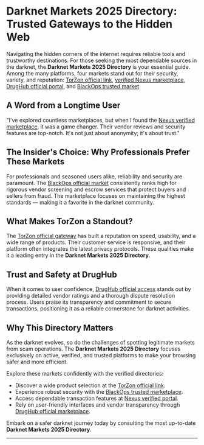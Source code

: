 # Darknet Markets 2025 Directory: Trusted Gateways to the Hidden Web

Navigating the hidden corners of the internet requires reliable tools and trustworthy destinations. For those seeking the most dependable sources in the darknet, the **Darknet Markets 2025 Directory** is your essential guide. Among the many platforms, four markets stand out for their security, variety, and reputation: <a href="http://%74&#111;&#114;&#122;&#111;&#110;&#53;&#108;&#109;%76%36&#109;&#55;%77%73&#53;&#116;%61%36&#101;%68%33&#114;&#54;%33%73%68%6B&#106;%62%7A&#50;&#109;&#113;%72&#102;%37&#121;&#109;&#106;%72&#109;%67&#114;&#117%32&#98;%6F%67&#102;&#110;%65&#99;&#51;%79&#100;&#46;&#111;%6E%69%6F%6E">TorZon official link</a>, <a href="http://%6E%65%78%75&#115;&#122;%68%6E%37%66%79&#55;%78&#103;%37&#117%64&#116;%76&#52;%33%76%69&#104;&#110;&#104;&#118;&#113;&#53;%79%6C&#114;%35&#55;&#98;%34&#112;%6E%74&#101;&#117%6D%36%78%36%6F%6E&#114;&#110;%74&#119;%62&#53;&#117&#113;%64&#46;%6F%6E%69&#111;%6E">verified Nexus marketplace</a>, <a href="http://%64&#114;&#117%67&#104;%75&#98;%32&#112;%77%7A%6B%7A&#106;&#116;&#99;%75&#97;%72%66%35%70&#50;&#102;&#54;&#115;%78&#109;%68%37&#116;&#106;%75&#105;&#121;&#119;&#52;%75&#119;%63%61%68&#52;%68%6A%74&#102;%34&#55;&#111;&#105;&#112;%63&#105;%61&#100;&#46;&#111;%6E&#105;&#111;%6E">DrugHub official portal</a>, and <a href="http://&#98;%6C&#97;&#99;&#107;&#111;%70%73&#97;%61&#120;&#55;%69&#101;&#101;&#108;&#106;%65%63&#116;%76&#105;&#51;&#118;&#110;&#51;&#97;%35&#109;&#50;&#119;%66&#115;%73%79&#108;%63&#100;&#113;&#97;&#115;&#119;&#114;&#118;&#108;%62&#101;%70&#116;%77&#122;&#118;%35&#111;&#105;&#100;%2E&#111;&#110;&#105;&#111;&#110;">BlackOps trusted market</a>.

## A Word from a Longtime User

"I've explored countless marketplaces, but when I found the <a href="http://%6E%65%78%75&#115;&#122;%68%6E%37%66%79&#55;%78&#103;%37&#117%64&#116;%76&#52;%33%76%69&#104;&#110;&#104;&#118;&#113;&#53;%79%6C&#114;%35&#55;&#98;%34&#112;%6E%74&#101;&#117%6D%36%78%36%6F%6E&#114;&#110;%74&#119;%62&#53;&#117&#113;%64&#46;%6F%6E%69&#111;%6E">Nexus verified marketplace</a>, it was a game changer. Their vendor reviews and security features are top-notch. It's not just about anonymity; it's about trust."

## The Insider's Choice: Why Professionals Prefer These Markets

For professionals and seasoned users alike, reliability and security are paramount. The <a href="http://&#98;%6C&#97;&#99;&#107;&#111;%70%73&#97;%61&#120;&#55;%69&#101;&#101;&#108;&#106;%65%63&#116;%76&#105;&#51;&#118;&#110;&#51;&#97;%35&#109;&#50;&#119;%66&#115;%73%79&#108;%63&#100;&#113;&#97;&#115;&#119;&#114;&#118;&#108;%62&#101;%70&#116;%77&#122;&#118;%35&#111;&#105;&#100;%2E&#111;&#110;&#105;&#111;&#110;">BlackOps official market</a> consistently ranks high for rigorous vendor screening and escrow services that protect buyers and sellers from fraud. The marketplace focuses on maintaining the highest standards — making it a favorite in the darknet community.

## What Makes TorZon a Standout?

The <a href="http://%74&#111;&#114;&#122;&#111;&#110;&#53;&#108;&#109;%76%36&#109;&#55;%77%73&#53;&#116;%61%36&#101;%68%33&#114;&#54;%33%73%68%6B&#106;%62%7A&#50;&#109;&#113;%72&#102;%37&#121;&#109;&#106;%72&#109;%67&#114;&#117%32&#98;%6F%67&#102;&#110;%65&#99;&#51;%79&#100;&#46;&#111;%6E%69%6F%6E">TorZon official gateway</a> has built a reputation on speed, usability, and a wide range of products. Their customer service is responsive, and their platform often integrates the latest privacy protocols. These qualities make it a leading entry in the **Darknet Markets 2025 Directory**.

## Trust and Safety at DrugHub

When it comes to user confidence, <a href="http://%64&#114;&#117%67&#104;%75&#98;%32&#112;%77%7A%6B%7A&#106;&#116;&#99;%75&#97;%72%66%35%70&#50;&#102;&#54;&#115;%78&#109;%68%37&#116;&#106;%75&#105;&#121;&#119;&#52;%75&#119;%63%61%68&#52;%68%6A%74&#102;%34&#55;&#111;&#105;&#112;%63&#105;%61&#100;&#46;&#111;%6E&#105;&#111;%6E">DrugHub official access</a> stands out by providing detailed vendor ratings and a thorough dispute resolution process. Users praise its transparency and commitment to secure transactions, positioning it as a reliable cornerstone for darknet activities.

## Why This Directory Matters

As the darknet evolves, so do the challenges of spotting legitimate markets from scam operations. The **Darknet Markets 2025 Directory** focuses exclusively on active, verified, and trusted platforms to make your browsing safer and more efficient.

Explore these markets confidently with the verified directories:

- Discover a wide product selection at the <a href="http://%74&#111;&#114;&#122;&#111;&#110;&#53;&#108;&#109;%76%36&#109;&#55;%77%73&#53;&#116;%61%36&#101;%68%33&#114;&#54;%33%73%68%6B&#106;%62%7A&#50;&#109;&#113;%72&#102;%37&#121;&#109;&#106;%72&#109;%67&#114;&#117%32&#98;%6F%67&#102;&#110;%65&#99;&#51;%79&#100;&#46;&#111;%6E%69%6F%6E">TorZon official link</a>.
- Experience robust security with the <a href="http://&#98;%6C&#97;&#99;&#107;&#111;%70%73&#97;%61&#120;&#55;%69&#101;&#101;&#108;&#106;%65%63&#116;%76&#105;&#51;&#118;&#110;&#51;&#97;%35&#109;&#50;&#119;%66&#115;%73%79&#108;%63&#100;&#113;&#97;&#115;&#119;&#114;&#118;&#108;%62&#101;%70&#116;%77&#122;&#118;%35&#111;&#105;&#100;%2E&#111;&#110;&#105;&#111;&#110;">BlackOps trusted marketplace</a>.
- Access dependable transaction features at <a href="http://%6E%65%78%75&#115;&#122;%68%6E%37%66%79&#55;%78&#103;%37&#117%64&#116;%76&#52;%33%76%69&#104;&#110;&#104;&#118;&#113;&#53;%79%6C&#114;%35&#55;&#98;%34&#112;%6E%74&#101;&#117%6D%36%78%36%6F%6E&#114;&#110;%74&#119;%62&#53;&#117&#113;%64&#46;%6F%6E%69&#111;%6E">Nexus verified portal</a>.
- Rely on user-friendly interfaces and vendor transparency through <a href="http://%64&#114;&#117%67&#104;%75&#98;%32&#112;%77%7A%6B%7A&#106;&#116;&#99;%75&#97;%72%66%35%70&#50;&#102;&#54;&#115;%78&#109;%68%37&#116;&#106;%75&#105;&#121;&#119;&#52;%75&#119;%63%61%68&#52;%68%6A%74&#102;%34&#55;&#111;&#105;&#112;%63&#105;%61&#100;&#46;&#111;%6E&#105;&#111;%6E">DrugHub official marketplace</a>.

Embark on a safer darknet journey today by consulting the most up-to-date **Darknet Markets 2025 Directory**.

---

